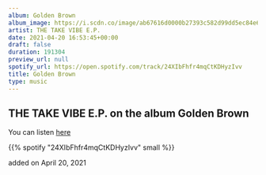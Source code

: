 ```yaml
---
album: Golden Brown
album_image: https://i.scdn.co/image/ab67616d0000b27393c582d99dd5ec84e64bfa2a
artist: THE TAKE VIBE E.P.
date: 2021-04-20 16:53:45+00:00
draft: false
duration: 191304
preview_url: null
spotify_url: https://open.spotify.com/track/24XIbFhfr4mqCtKDHyzIvv
title: Golden Brown
type: music
---
```



## THE TAKE VIBE E.P. on the album Golden Brown

You can listen [here](https://open.spotify.com/track/24XIbFhfr4mqCtKDHyzIvv)

{{% spotify "24XIbFhfr4mqCtKDHyzIvv" small %}}

added on April 20, 2021